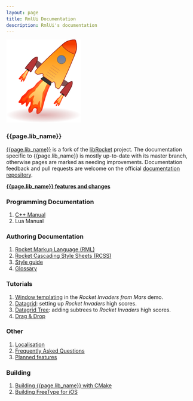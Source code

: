 ```yaml
---
layout: page
title: RmlUi Documentation
description: RmlUi's documentation
---
```


![rmlui-logo](assets/rmlui.png)

### {{page.lib_name}}

[{{page.lib_name}}]({{page.lib_site}}) is a fork of the [libRocket](https://github.com/libRocket/libRocket) project. The documentation specific to {{page.lib_name}} is mostly up-to-date with its master branch, otherwise pages are marked as needing improvements. Documentation feedback and pull requests are welcome on the official [documentation repository]({{site.repository_url}}).

[**{{page.lib_name}} features and changes**](pages/new_features.html)

### Programming Documentation

1. [C++ Manual](pages/cpp_manual.html)
2. Lua Manual

### Authoring Documentation 

1. [Rocket Markup Language (RML)](pages/rml.html)
2. [Rocket Cascading Style Sheets (RCSS)](pages/rcss.html)
3. [Style guide](pages/style_guide.html) 
4. [Glossary](pages/glossary.html) 

### Tutorials

1. [Window templating](pages/tutorials/window_template.html) in the _Rocket Invaders from Mars_ demo.
2. [Datagrid](pages/tutorials/datagrid.html): setting up _Rocket Invaders_ high scores.
3. [Datagrid Tree](pages/tutorials/datagrid_tree.html): adding subtrees to _Rocket Invaders_ high scores.
4. [Drag & Drop](pages/tutorials/dragging.html)

### Other

1. [Localisation](pages/localisation.html)
2. [Frequently Asked Questions](pages/faq.html)
3. [Planned features](pages/planned_features.html)

### Building

1. [Building {{page.lib_name}} with CMake](pages/building_with_cmake.html)
2. [Building FreeType for iOS](pages/building_freetype_for_ios.html)
